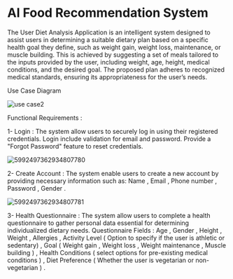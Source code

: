 # AI Food Recommendation System

The User Diet Analysis Application is an intelligent system designed to assist users in determining a suitable dietary plan based on a specific health goal they define, such as weight gain, weight loss, maintenance, or muscle building. This is achieved by suggesting a set of meals tailored to the inputs provided by the user, including weight, age, height, medical conditions, and the desired goal. The proposed plan adheres to recognized medical standards, ensuring its appropriateness for the user’s needs.


Use Case Diagram

![use case2](https://github.com/user-attachments/assets/3699d7de-9450-43d2-bd57-457693e7a0a3)


Functional Requirements :

 1- Login :
The system allow users to securely log in using their registered credentials.
Login include validation for email and password.
Provide a "Forgot Password" feature to reset credentials.

![5992497362934807780](https://github.com/user-attachments/assets/a806bf81-ef28-450d-9011-a6df16ba71e7)


2- Create Account :
The system enable users to create a new account by providing necessary information such as:
Name , Email , Phone number , Password , Gender .

![5992497362934807781](https://github.com/user-attachments/assets/ee0d79a1-7ad7-44f9-9924-c855d350e45b)


3- Health Questionnaire :
The system allow users to complete a health questionnaire to gather personal data essential for determining individualized dietary needs.
Questionnaire Fields : Age , Gender , Height , Weight , Allergies ,
Activity Level ( Option to specify if the user is athletic or sedentary) ,
Goal ( Weight gain , Weight loss , Weight maintenance , Muscle building ) ,
Health Conditions ( select options for pre-existing medical conditions ) ,
Diet Preference ( Whether the user is vegetarian or non-vegetarian ) .


